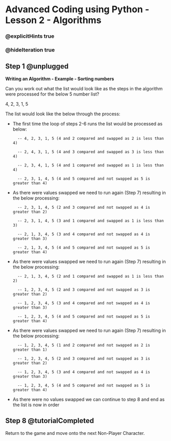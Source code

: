 # Advanced Coding using Python - Lesson 2 - Algorithms
### @explicitHints true
### @hideIteration true

## Step 1 @unplugged

**Writing an Algorithm - Example - Sorting numbers**

Can you work out what the list would look like as the steps in the algorithm were processed for the below 5 number list?

4, 2, 3, 1, 5

The list would look like the below through the process:

- The first time the loop of steps 2-6 runs the list would be processed as below:

        -- 4, 2, 3, 1, 5 (4 and 2 compared and swapped as 2 is less than 4)

        -- 2, 4, 3, 1, 5 (4 and 3 compared and swapped as 3 is less than 4)

        -- 2, 3, 4, 1, 5 (4 and 1 compared and swapped as 1 is less than 4)

        -- 2, 3, 1, 4, 5 (4 and 5 compared and not swapped as 5 is greater than 4)


- As there were values swapped we need to run again (Step 7) resulting in the below processing:

        -- 2, 3, 1, 4, 5 (2 and 3 compared and not swapped as 4 is greater than 2)

        -- 2, 3, 1, 4, 5 (3 and 1 compared and swapped as 1 is less than 3)

        -- 2, 1, 3, 4, 5 (3 and 4 compared and not swapped as 4 is greater than 3)

        -- 2, 1, 3, 4, 5 (4 and 5 compared and not swapped as 5 is greater than 4)


- As there were values swapped we need to run again (Step 7) resulting in the below processing:

        -- 2, 1, 3, 4, 5 (2 and 1 compared and swapped as 1 is less than 2)

        -- 1, 2, 3, 4, 5 (2 and 3 compared and not swapped as 3 is greater than 2)

        -- 1, 2, 3, 4, 5 (3 and 4 compared and not swapped as 4 is greater than 3)

        -- 1, 2, 3, 4, 5 (4 and 5 compared and not swapped as 5 is greater than 4)


- As there were values swapped we need to run again (Step 7) resulting in the below processing:

        -- 1, 2, 3, 4, 5 (1 and 2 compared and not swapped as 2 is greater than 1)

        -- 1, 2, 3, 4, 5 (2 and 3 compared and not swapped as 3 is greater than 2)

        -- 1, 2, 3, 4, 5 (3 and 4 compared and not swapped as 4 is greater than 3)

        -- 1, 2, 3, 4, 5 (4 and 5 compared and not swapped as 5 is greater than 4)


- As there were no values swapped we can continue to step 8 and end as the list is now in order

## Step 8 @tutorialCompleted
Return to the game and move onto the next Non-Player Character.